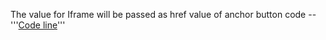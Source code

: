 The value for Iframe will be passed as href value of anchor button
code -- '''<a href="https://github.com/rohanrit/js-modal-plugin/blob/main/index.html#L29C103-L30C1" target="_blank">Code line</a>'''
